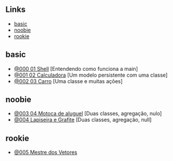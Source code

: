 
## Links
- [basic](#basic)
- [noobie](#noobie)
- [rookie](#rookie)

## basic

- [@000 01 Shell](base/000/Readme.md#01_basic-01-shell-sub-entendendo-como-funciona-a-main) [Entendendo como funciona a main]
- [@001 02 Calculadora](base/001/Readme.md#01_basic-02-calculadora-sub-um-modelo-persistente-com-uma-classe) [Um modelo persistente com uma classe]
- [@002 03 Carro](base/002/Readme.md#01_basic-03-carro-sub-uma-classe-e-muitas-ações) [Uma classe e muitas ações]

## noobie

- [@003 04 Motoca de aluguel](base/003/Readme.md#02_noobie-04-motoca-de-aluguel-sub-duas-classes-agregação-nulo) [Duas classes, agregação, nulo]
- [@004 Lapiseira e Grafite](base/004/Readme.md#02_noobie-lapiseira-e-grafite-sub-duas-classes-agregação-null) [Duas classes, agregação, null]

## rookie

- [@005 Mestre dos Vetores](base/005/Readme.md#03_rookie-mestre-dos-vetores)
